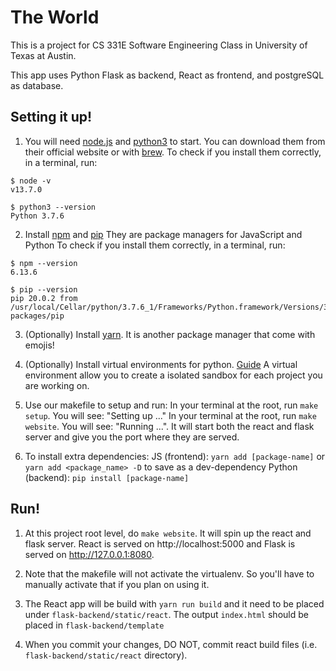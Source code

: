 # The World
This is a project for CS 331E Software Engineering Class in University of Texas at Austin.

This app uses Python Flask as backend, React as frontend, and postgreSQL as database.

## Setting it up!

1. You will need [node.js](https://nodejs.org/en/download/) and [python3](https://www.python.org/downloads/) to start. You can download them from their official website or with [brew](https://docs.brew.sh/). 
  To check if you install them correctly, in a terminal, run: 
  ```
  $ node -v
  v13.7.0

  $ python3 --version
  Python 3.7.6
  ```

2. Install [npm](https://docs.npmjs.com/downloading-and-installing-node-js-and-npm) and [pip](https://pip.pypa.io/en/stable/installing/)
  They are package managers for JavaScript and Python
  To check if you install them correctly, in a terminal, run: 
  ```
  $ npm --version
  6.13.6

  $ pip --version
  pip 20.0.2 from /usr/local/Cellar/python/3.7.6_1/Frameworks/Python.framework/Versions/3.7/lib/python3.7/site-packages/pip
  ```

3. (Optionally) Install [yarn](https://classic.yarnpkg.com/en/docs/install/#mac-stable). It is another package manager that come with emojis!

4. (Optionally) Install virtual environments for python. [Guide](https://packaging.python.org/guides/installing-using-pip-and-virtual-environments/)
A virtual environment allow you to create a isolated sandbox for each project you are working on.

5. Use our makefile to setup and run:
   In your terminal at the root, run `make setup`. You will see: "Setting up ..."
   In your terminal at the root, run `make website`. You will see: "Running ...". It will start both the react and flask server and give you the port where they are served.

6. To install extra dependencies:
JS (frontend): `yarn add [package-name]` or `yarn add <package_name> -D` to save as a dev-dependency
Python (backend): `pip install [package-name]`

## Run!
1. At this project root level, do `make website`. It will spin up the react and flask server. React is served on http://localhost:5000 and Flask is served on http://127.0.0.1:8080.

2. Note that the makefile will not activate the virtualenv. So you'll have to manually activate that if you plan on using it. 

3. The React app will be build with `yarn run build` and it need to be placed under `flask-backend/static/react`. The output `index.html` should be placed in `flask-backend/template`

4. When you commit your changes, DO NOT, commit react build files (i.e. `flask-backend/static/react` directory).